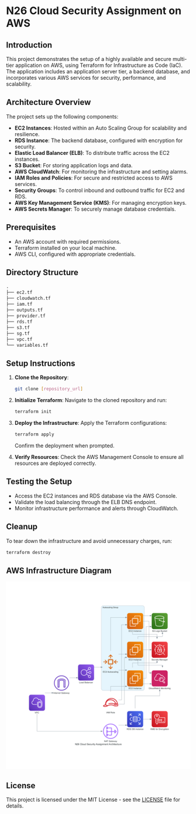 
# N26 Cloud Security Assignment on AWS

## Introduction

This project demonstrates the setup of a highly available and secure multi-tier application on AWS, using Terraform for Infrastructure as Code (IaC). The application includes an application server tier, a backend database, and incorporates various AWS services for security, performance, and scalability.

## Architecture Overview

The project sets up the following components:

- **EC2 Instances**: Hosted within an Auto Scaling Group for scalability and resilience.
- **RDS Instance**: The backend database, configured with encryption for security.
- **Elastic Load Balancer (ELB)**: To distribute traffic across the EC2 instances.
- **S3 Bucket**: For storing application logs and data.
- **AWS CloudWatch**: For monitoring the infrastructure and setting alarms.
- **IAM Roles and Policies**: For secure and restricted access to AWS services.
- **Security Groups**: To control inbound and outbound traffic for EC2 and RDS.
- **AWS Key Management Service (KMS)**: For managing encryption keys.
- **AWS Secrets Manager**: To securely manage database credentials.

## Prerequisites

- An AWS account with required permissions.
- Terraform installed on your local machine.
- AWS CLI, configured with appropriate credentials.

## Directory Structure

```plaintext
.
├── ec2.tf
├── cloudwatch.tf
├── iam.tf
├── outputs.tf
├── provider.tf
├── rds.tf
├── s3.tf
├── sg.tf
├── vpc.tf
└── variables.tf
```

## Setup Instructions

1. **Clone the Repository**:
   ```bash
   git clone [repository_url]
   ```

2. **Initialize Terraform**:
   Navigate to the cloned repository and run:
   ```bash
   terraform init
   ```

3. **Deploy the Infrastructure**:
   Apply the Terraform configurations:
   ```bash
   terraform apply
   ```
   Confirm the deployment when prompted.

4. **Verify Resources**:
   Check the AWS Management Console to ensure all resources are deployed correctly.

## Testing the Setup

- Access the EC2 instances and RDS database via the AWS Console.
- Validate the load balancing through the ELB DNS endpoint.
- Monitor infrastructure performance and alerts through CloudWatch.

## Cleanup

To tear down the infrastructure and avoid unnecessary charges, run:
```bash
terraform destroy
```

## AWS Infrastructure Diagram
![AWS Infrastructure](https://github.com/zipponnova/n26-cloud-aws-security/blob/main/n26_cloud_security_assignment_architecture.png)


## License

This project is licensed under the MIT License - see the [LICENSE](LICENSE.md) file for details.
